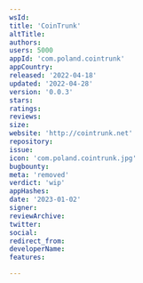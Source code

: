 ```yaml
---
wsId: 
title: 'CoinTrunk'
altTitle: 
authors: 
users: 5000
appId: 'com.poland.cointrunk'
appCountry: 
released: '2022-04-18'
updated: '2022-04-28'
version: '0.0.3'
stars: 
ratings: 
reviews: 
size: 
website: 'http://cointrunk.net'
repository: 
issue: 
icon: 'com.poland.cointrunk.jpg'
bugbounty: 
meta: 'removed'
verdict: 'wip'
appHashes: 
date: '2023-01-02'
signer: 
reviewArchive: 
twitter: 
social: 
redirect_from: 
developerName: 
features: 

---
```


